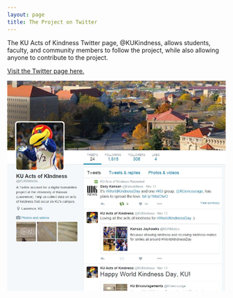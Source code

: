```yaml
---
layout: page
title: The Project on Twitter
---
```


The KU Acts of Kindness Twitter page, @KUKindness, allows students, faculty, and community members to follow the project, while also allowing anyone to contribute to the project.

[Visit the Twitter page here.](https://twitter.com/KUKindness)

![@KUKindness](TwitterScreenshot.jpg)